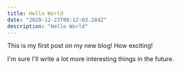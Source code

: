 ```yaml
---
title: Hello World
date: "2020-12-23T08:12:03.284Z"
description: "Hello World"
---
```


This is my first post on my new blog! How exciting!

I'm sure I'll write a lot more interesting things in the future.

